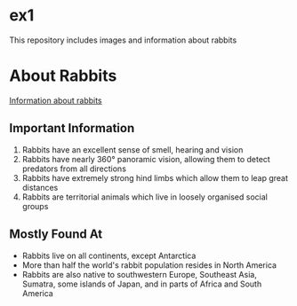 # ex1
This repository includes images and information about rabbits
# About Rabbits
[Information about rabbits](https://en.wikipedia.org/wiki/Rabbit)
## Important Information
1. Rabbits have an excellent sense of smell, hearing and vision
2. Rabbits have nearly 360° panoramic vision, allowing them to detect predators from all directions
3. Rabbits have extremely strong hind limbs which allow them to leap great distances
4. Rabbits are territorial animals which live in loosely organised social groups
## Mostly Found At
* Rabbits live on all continents, except Antarctica
* More than half the world's rabbit population resides in North America
* Rabbits are also native to southwestern Europe, Southeast Asia, Sumatra, some islands of Japan, and in parts of Africa and South America

